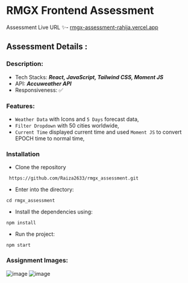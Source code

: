 # RMGX Frontend Assessment
Assessment Live URL ✨- <a href="https://rmgx-assessment-rahija.vercel.app/" target="_blank">rmgx-assessment-rahija.vercel.app</a> <br />

## Assessment Details :
### Description:
- Tech Stacks: ***React, JavaScript, Tailwind CSS, Moment JS***
- API: ***Accuweather API***
- Responsiveness: ✅

### Features:
- ```Weather Data``` with Icons and ```5 Days``` forecast data,
- ```Filter Dropdown``` with 50 cities worldwide,
- ```Current Time``` displayed current time and used ```Moment JS``` to convert EPOCH time to normal time,

### Installation
- Clone the repository 
```
 https://github.com/Raiza2633/rmgx_assessment.git
```
- Enter into the directory: 
```
cd rmgx_assessment
```
- Install the dependencies using:
 ```
 npm install
 ```
- Run the project:
 ```
 npm start
 ```

### Assignment Images: 
![image](https://github.com/Raiza2633/rmgx_assessment/assets/75376059/b5d6190d-d298-4451-85d7-9c29c43da28d)
![image](https://github.com/Raiza2633/rmgx_assessment/assets/75376059/6dface90-dd51-42c8-aee3-054f19d165fb)

